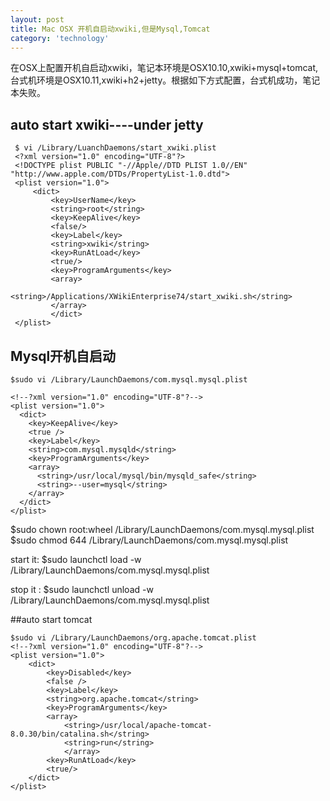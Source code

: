 ```yaml
---
layout: post
title: Mac OSX 开机自启动xwiki,但是Mysql,Tomcat
category: 'technology'
---
```


在OSX上配置开机自启动xwiki，笔记本环境是OSX10.10,xwiki+mysql+tomcat, 台式机环境是OSX10.11,xwiki+h2+jetty。根据如下方式配置，台式机成功，笔记本失败。

## auto start xwiki----under jetty
     $ vi /Library/LuanchDaemons/start_xwiki.plist
     <?xml version="1.0" encoding="UTF-8"?>
     <!DOCTYPE plist PUBLIC "-//Apple//DTD PLIST 1.0//EN" "http://www.apple.com/DTDs/PropertyList-1.0.dtd">
     <plist version="1.0">
         <dict>
             <key>UserName</key>
             <string>root</string>
             <key>KeepAlive</key>
             <false/>
             <key>Label</key>
             <string>xwiki</string>
             <key>RunAtLoad</key>
             <true/>
             <key>ProgramArguments</key>
             <array>
                <string>/Applications/XWikiEnterprise74/start_xwiki.sh</string>
             </array>
             </dict>
     </plist>


## Mysql开机自启动
    
    $sudo vi /Library/LaunchDaemons/com.mysql.mysql.plist
    
    <!--?xml version="1.0" encoding="UTF-8"?-->
    <plist version="1.0">
      <dict>
        <key>KeepAlive</key>
        <true />
        <key>Label</key>
        <string>com.mysql.mysqld</string>
        <key>ProgramArguments</key>
        <array>
          <string>/usr/local/mysql/bin/mysqld_safe</string>
          <string>--user=mysql</string>
        </array>        
      </dict>
    </plist>


$sudo chown root:wheel /Library/LaunchDaemons/com.mysql.mysql.plist
$sudo chmod 644 /Library/LaunchDaemons/com.mysql.mysql.plist

start it:
$sudo launchctl load -w /Library/LaunchDaemons/com.mysql.mysql.plist

stop it :
$sudo launchctl unload -w 
/Library/LaunchDaemons/com.mysql.mysql.plist


##auto start tomcat

    $sudo vi /Library/LaunchDaemons/org.apache.tomcat.plist
    <!--?xml version="1.0" encoding="UTF-8"?-->
    <plist version="1.0">
        <dict>
            <key>Disabled</key>
            <false />
            <key>Label</key>
            <string>org.apache.tomcat</string>
            <key>ProgramArguments</key>
            <array>
                <string>/usr/local/apache-tomcat-8.0.30/bin/catalina.sh</string>
                <string>run</string>
                </array>
            <key>RunAtLoad</key>
            <true/>
        </dict>
    </plist>
     
